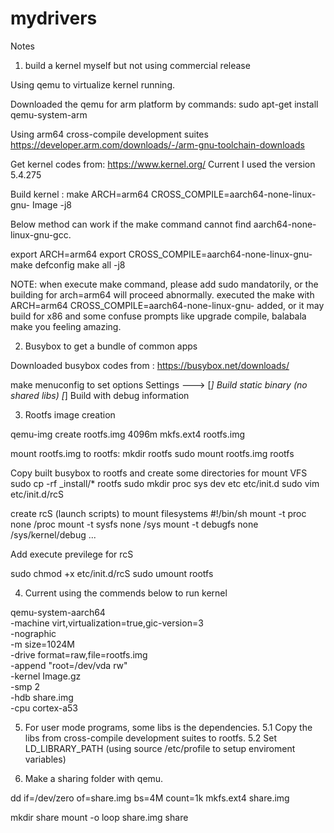 # mydrivers

Notes

1. build a kernel myself but not using commercial release

Using qemu to virtualize kernel running.

Downloaded the qemu for arm platform by commands: sudo apt-get install qemu-system-arm


Using arm64 cross-compile development suites
https://developer.arm.com/downloads/-/arm-gnu-toolchain-downloads

Get kernel codes from: https://www.kernel.org/
Current I used the version 5.4.275

Build kernel : make ARCH=arm64 CROSS_COMPILE=aarch64-none-linux-gnu- Image -j8

Below method can work if the make command cannot find aarch64-none-linux-gnu-gcc.

export ARCH=arm64
export CROSS_COMPILE=aarch64-none-linux-gnu-
make defconfig
make all -j8

NOTE: when execute make command, please add sudo mandatorily, or the building for arch=arm64 will proceed abnormally.
executed the make with ARCH=arm64 CROSS_COMPILE=aarch64-none-linux-gnu- added, or it may build for x86 and some confuse
prompts like upgrade compile, balabala make you feeling amazing.


2. Busybox to get a bundle of common apps

Downloaded busybox codes from : https://busybox.net/downloads/

make menuconfig to set options
Settings  ---> 
[*] Build static binary (no shared libs)
[*] Build with debug information  


3. Rootfs image creation

qemu-img create rootfs.img 4096m
mkfs.ext4 rootfs.img


mount rootfs.img to rootfs:
mkdir rootfs
sudo mount rootfs.img rootfs

Copy built busybox to rootfs and create some directories for mount VFS
sudo cp -rf _install/*  rootfs
sudo mkdir proc sys dev etc etc/init.d
sudo vim etc/init.d/rcS

create rcS (launch scripts) to mount filesystems
#!/bin/sh
mount -t proc none /proc
mount -t sysfs none /sys
mount -t debugfs none /sys/kernel/debug
...

Add execute previlege for rcS

sudo chmod +x  etc/init.d/rcS
sudo umount rootfs


4. Current using the commends below to run kernel

qemu-system-aarch64 \
    -machine virt,virtualization=true,gic-version=3 \
    -nographic \
    -m size=1024M \
    -drive format=raw,file=rootfs.img \
    -append "root=/dev/vda rw" \
    -kernel Image.gz \
    -smp 2 \
    -hdb share.img \
    -cpu cortex-a53


5. For user mode programs, some libs is the dependencies. 
5.1 Copy the libs from cross-compile development suites to rootfs.
5.2 Set LD_LIBRARY_PATH (using source /etc/profile to setup enviroment variables)


6. Make a sharing folder with qemu.

dd if=/dev/zero of=share.img bs=4M count=1k
mkfs.ext4 share.img

mkdir share
mount -o loop share.img share


